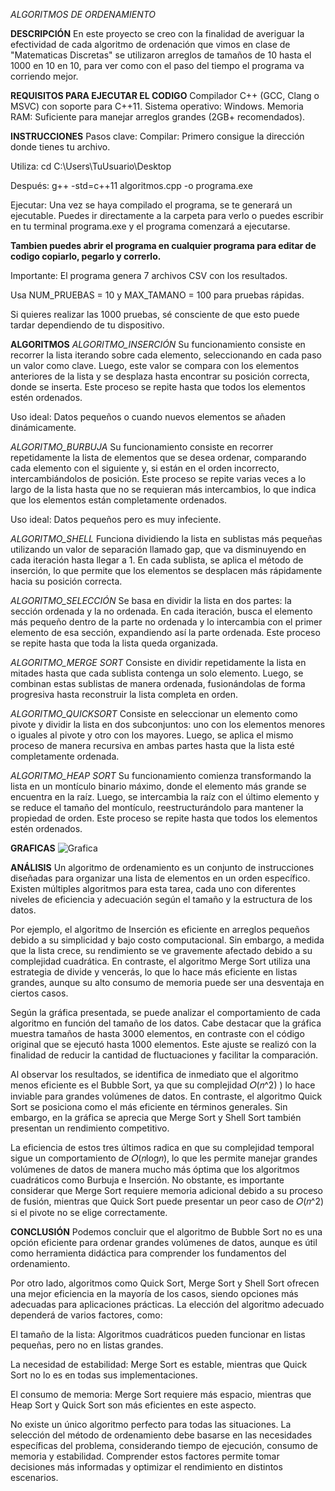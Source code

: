 *ALGORITMOS DE ORDENAMIENTO*

**DESCRIPCIÓN**
En este proyecto se creo con la finalidad de averiguar la efectividad de cada algoritmo de ordenación que vimos en clase de "Matematicas Discretas"
se utilizaron arreglos de tamaños de 10 hasta el 1000 en 10 en 10, para ver como con el paso del tiempo el programa va corriendo mejor. 


**REQUISITOS PARA EJECUTAR EL CODIGO**
Compilador C++ (GCC, Clang o MSVC) con soporte para C++11.
Sistema operativo: Windows.
Memoria RAM: Suficiente para manejar arreglos grandes (2GB+ recomendados).


**INSTRUCCIONES**
Pasos clave:
Compilar:
Primero consigue la dirección donde tienes tu archivo.

Utiliza:
cd C:\Users\TuUsuario\Desktop

Después:
g++ -std=c++11 algoritmos.cpp -o programa.exe

Ejecutar:
Una vez se haya compilado el programa, se te generará un ejecutable. Puedes ir directamente a la carpeta para verlo o puedes escribir en tu terminal programa.exe y el programa comenzará a ejecutarse.

**Tambien puedes abrir el programa en cualquier programa para editar de codigo copiarlo, pegarlo y correrlo.**

Importante:
El programa genera 7 archivos CSV con los resultados.

Usa NUM_PRUEBAS = 10 y MAX_TAMANO = 100 para pruebas rápidas.

Si quieres realizar las 1000 pruebas, sé consciente de que esto puede tardar dependiendo de tu dispositivo.



**ALGORITMOS**
_ALGORITMO_INSERCIÓN_
Su funcionamiento consiste en recorrer la lista iterando sobre cada elemento, seleccionando en cada paso un valor como clave. 
Luego, este valor se compara con los elementos anteriores de la lista y se desplaza hasta encontrar su posición correcta,
donde se inserta. Este proceso se repite hasta que todos los elementos estén ordenados.

Uso ideal: Datos pequeños o cuando nuevos elementos se añaden dinámicamente.


_ALGORITMO_BURBUJA_
Su funcionamiento consiste en recorrer repetidamente la lista de elementos que se desea ordenar, comparando cada elemento con 
el siguiente y, si están en el orden incorrecto, intercambiándolos de posición. Este proceso se repite varias veces a lo largo 
de la lista hasta que no se requieran más intercambios, lo que indica que los elementos están completamente ordenados.

Uso ideal: Datos pequeños pero es muy infeciente.

_ALGORITMO_SHELL_
Funciona dividiendo la lista en sublistas más pequeñas utilizando un valor de separación llamado gap, que va disminuyendo 
en cada iteración hasta llegar a 1. En cada sublista, se aplica el método de inserción, lo que permite que los elementos se
desplacen más rápidamente hacia su posición correcta.

_ALGORITMO_SELECCIÓN_
Se basa en dividir la lista en dos partes: la sección ordenada y la no ordenada. En cada iteración, busca el elemento 
más pequeño dentro de la parte no ordenada y lo intercambia con el primer elemento de esa sección, expandiendo así la 
parte ordenada. Este proceso se repite hasta que toda la lista queda organizada.


_ALGORITMO_MERGE SORT_
Consiste en dividir repetidamente la lista en mitades hasta que cada sublista contenga un solo elemento. Luego, se combinan estas sublistas de manera ordenada, fusionándolas de forma progresiva hasta reconstruir la lista completa en orden. 

_ALGORITMO_QUICKSORT_
Consiste en seleccionar un elemento como pivote y dividir la lista en dos subconjuntos: uno con los elementos menores o iguales al pivote y otro con los mayores. Luego, se aplica el mismo proceso de manera recursiva en ambas partes hasta que la lista esté completamente ordenada.

_ALGORITMO_HEAP SORT_
Su funcionamiento comienza transformando la lista en un montículo binario máximo, donde el elemento más grande se encuentra en la raíz. Luego, se intercambia la raíz con el último elemento y se reduce el tamaño del montículo, reestructurándolo para mantener la propiedad de orden. Este proceso se repite hasta que todos los elementos estén ordenados.


**GRAFICAS**
![Grafica](https://github.com/user-attachments/assets/6166c789-e026-4a77-9a6c-847aa8a21f2c)


**ANÁLISIS**
Un algoritmo de ordenamiento es un conjunto de instrucciones diseñadas para organizar una lista de elementos en un orden específico. Existen múltiples algoritmos para esta tarea, cada uno con diferentes niveles de eficiencia y adecuación según el tamaño y la estructura de los datos.

Por ejemplo, el algoritmo de Inserción es eficiente en arreglos pequeños debido a su simplicidad y bajo costo computacional. Sin embargo, a medida que la lista crece, su rendimiento se ve gravemente afectado debido a su complejidad cuadrática. En contraste, el algoritmo Merge Sort utiliza una estrategia de divide y vencerás, lo que lo hace más eficiente en listas grandes, aunque su alto consumo de memoria puede ser una desventaja en ciertos casos.

Según la gráfica presentada, se puede analizar el comportamiento de cada algoritmo en función del tamaño de los datos.
Cabe destacar que la gráfica muestra tamaños de hasta 3000 elementos, en contraste con el código original que se ejecutó hasta 1000 elementos. Este ajuste se realizó con la finalidad de reducir la cantidad de fluctuaciones y facilitar la comparación.

Al observar los resultados, se identifica de inmediato que el algoritmo menos eficiente es el Bubble Sort, ya que su complejidad 𝑂(𝑛^2)
 ) lo hace inviable para grandes volúmenes de datos. En contraste, el algoritmo Quick Sort se posiciona como el más eficiente en términos generales. Sin embargo, en la gráfica se aprecia que Merge Sort y Shell Sort también presentan un rendimiento competitivo.

La eficiencia de estos tres últimos radica en que su complejidad temporal sigue un comportamiento de 𝑂(𝑛log𝑛), lo que les permite manejar grandes volúmenes de datos de manera mucho más óptima que los algoritmos cuadráticos como Burbuja e Inserción. No obstante, es importante considerar que Merge Sort requiere memoria adicional debido a su proceso de fusión, mientras que Quick Sort puede presentar un peor caso de 𝑂(𝑛^2) si el pivote no se elige correctamente.




**CONCLUSIÓN**
Podemos concluir que el algoritmo de Bubble Sort no es una opción eficiente para ordenar grandes volúmenes de datos, aunque es útil como herramienta didáctica para comprender los fundamentos del ordenamiento.

Por otro lado, algoritmos como Quick Sort, Merge Sort y Shell Sort ofrecen una mejor eficiencia en la mayoría de los casos, siendo opciones más adecuadas para aplicaciones prácticas. La elección del algoritmo adecuado dependerá de varios factores, como:

El tamaño de la lista: Algoritmos cuadráticos pueden funcionar en listas pequeñas, pero no en listas grandes.

La necesidad de estabilidad: Merge Sort es estable, mientras que Quick Sort no lo es en todas sus implementaciones.

El consumo de memoria: Merge Sort requiere más espacio, mientras que Heap Sort y Quick Sort son más eficientes en este aspecto.

No existe un único algoritmo perfecto para todas las situaciones. La selección del método de ordenamiento debe basarse en las necesidades específicas del problema, considerando tiempo de ejecución, consumo de memoria y estabilidad. Comprender estos factores permite tomar decisiones más informadas y optimizar el rendimiento en distintos escenarios.


